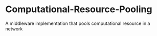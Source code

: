 # Computational-Resource-Pooling
A middleware implementation that pools computational resource in a network
